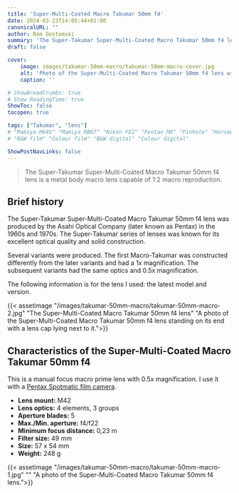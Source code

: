 ```yaml
---
title: 'Super-Multi-Coated Macro Takumar 50mm f4'
date: 2024-03-23T14:05:44+01:00
canonicalURL: ""
author: Rom Gostomski
summary: 'The Super-Takumar Super-Multi-Coated Macro Takumar 50mm f4 lens is a metal body macro lens capable of 1:2 macro reproduction.'
draft: false

cover:
    image: images/takumar-50mm-macro/takumar-50mm-macro-cover.jpg
    alt: 'Photo of the Super-Multi-Coated Macro Takumar 50mm f4 lens with lens cap lying beside it.'
    caption: ''

# ShowBreadCrumbs: true
# Show ReadingTime: true
ShowToc: false
tocopen: true

tags: ["Takumar", "lens"]
# "Mamiya M645" "Mamiya RB67" "Nikon FE2" "Pentax MX" "Pinhole" "Horseman VH-R" "Zeis Ikon Ikoflex" "Kodak Brownie"
# "B&W film" "Colour film" "B&W digital" "Colour digital"

ShowPostNavLinks: false
---
```

> The Super-Takumar Super-Multi-Coated Macro Takumar 50mm f4 lens is a metal body macro lens capable of 1:2 macro reproduction.

## Brief history
The Super-Takumar Super-Multi-Coated Macro Takumar 50mm f4 lens was produced by the Asahi Optical Company (later known as Pentax) in the 1960s and 1970s. The Super-Takumar series of lenses was known for its excellent optical quality and solid construction.

Several variants were produced. The first Macro-Takumar was constructed differently from the later variants and had a 1x magnification. The subsequent variants had the same optics and 0.5x magnification.

The following information is for the lens I used: the latest model and version.

{{< assetimage "/images/takumar-50mm-macro/takumar-50mm-macro-2.jpg"
"The Super-Multi-Coated Macro Takumar 50mm f4 lens" 
"A photo of the Super-Multi-Coated Macro Takumar 50mm f4 lens standing on its end with a lens cap lying next to it.">}}

## Characteristics of the Super-Multi-Coated Macro Takumar 50mm f4

This is a manual focus macro prime lens with 0.5x magnification. I use it with a [Pentax Spotmatic film camera](/gear/cameras/asahi-spotmatic/).

- **Lens mount:** M42
- **Lens optics:** 4 elements, 3 groups
- **Aperture blades:** 5
- **Max./Min. aperture:** f4/f22
- **Minimum focus distance:** 0,23 m
- **Filter size:** 49 mm
- **Size:** 57 x 54 mm
- **Weight:** 248 g

{{< assetimage "/images/takumar-50mm-macro/takumar-50mm-macro-1.jpg"
"" 
"A photo of the Super-Multi-Coated Macro Takumar 50mm f4 lens.">}}
